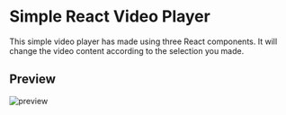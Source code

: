 # Simple React Video Player

This simple video player has made using three React components. It will change the video content according to the selection you made.

## Preview

![preview]()